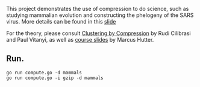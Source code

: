 This project demonstrates the use of compression to do science, such as studying mammalian evolution and constructing the phelogeny of the SARS virus. More details can be found in this [slide](https://docs.google.com/presentation/d/1LUbo-6mLpYTwcELOLlRR4ohku9j2kCiQj_2sYPh0uWA/edit?usp=sharing)

For the theory, please consult [Clustering by Compression](https://arxiv.org/pdf/cs/0312044.pdf) by Rudi Cilibrasi and Paul Vitanyi,
as well as [course slides](http://www.hutter1.net/ai/spredict.pdf) by Marcus Hutter.

## Run.
```
go run compute.go -d mammals
go run compute.go -i gzip -d mammals
```
